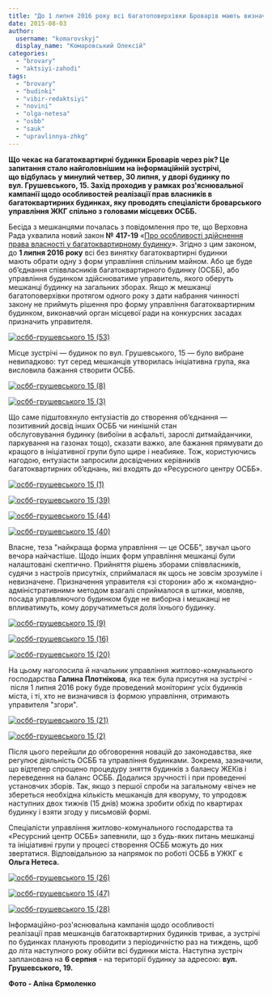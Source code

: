 ```yaml
---
title: "До 1 липня 2016 року всі багатоповерхівки Броварів мають визначитись, хто управлятиме їх будинком"
date: 2015-08-03
author: 
  username: "komarovskyj"
  display_name: "Комаровський Олексій"
categories: 
  - "brovary"
  - "aktsiyi-zahodi"
tags: 
  - "brovary"
  - "budinki"
  - "vibir-redaktsiyi"
  - "novini"
  - "olga-netesa"
  - "osbb"
  - "sauk"
  - "upravlinnya-zhkg"
---
```


**Що чекає на багатоквартирні будинки Броварів через рік? Це запитання стало найголовнішим на інформаційній зустрічі, що відбулась у минулий четвер, 30 липня, у дворі будинку по вул. Грушевського, 15. Захід проходив у рамках роз'яснювальної кампанії щодо особливостей реалізації прав власників в багатоквартирних будинках, яку проводять спеціалісти броварського управління ЖКГ спільно з головами місцевих ОСББ.**

Бесіда з мешканцями почалась з повідомлення про те, що Верховна Рада ухвалила новий закон **№** **417-19** «[Про особливості здійснення права власності у багатоквартирному будинку](http://zakon3.rada.gov.ua/laws/show/417-19)». Згідно з цим законом, до **1 липня 2016 року** всі без винятку багатоквартирні будинки мають обрати одну з форм управління спільним майном. Або це буде об’єднання співвласників багатоквартирного будинку (ОСББ), або управління будинком здійснюватиме управитель, якого оберуть мешканці будинку на загальних зборах. Якщо ж мешканці багатоповерхівки протягом одного року з дати набрання чинності закону не приймуть рішення про форму управління багатоквартирним будинком, виконавчий орган місцевої ради на конкурсних засадах призначить управителя.

[![осбб-грушевського 15 (53)](https://mpz.brovary.org/wp-content/uploads/2015/08/osbb-grushevskogo-15-53.jpg)](https://mpz.brovary.org/wp-content/uploads/2015/08/osbb-grushevskogo-15-53.jpg)

Місце зустрічі — будинок по вул. Грушевського, 15 — було вибране невипадково: тут серед мешканців утворилась ініціативна група, яка висловила бажання створити ОСББ.

[![осбб-грушевського 15 (8)](https://mpz.brovary.org/wp-content/uploads/2015/08/osbb-grushevskogo-15-8.jpg)](https://mpz.brovary.org/wp-content/uploads/2015/08/osbb-grushevskogo-15-8.jpg)

[![осбб-грушевського 15 (3)](https://mpz.brovary.org/wp-content/uploads/2015/08/osbb-grushevskogo-15-3.jpg)](https://mpz.brovary.org/wp-content/uploads/2015/08/osbb-grushevskogo-15-3.jpg)

Що саме підштовхнуло ентузіастів до створення об’єднання — позитивний досвід інших ОСББ чи нинішній стан обслуговування будинку (вибоїни в асфальті, зарослі дитмайданчики, паркування на газонах тощо), сказати важко, але бажання прямувати до кращого в ініціативної групи було щире і неабияке. Тож, користуючись нагодою, ентузіасти запросили досвідчених керівників багатоквартирних об’єднань, які входять до «Ресурсного центру ОСББ».

[![осбб-грушевського 15 (1)](https://mpz.brovary.org/wp-content/uploads/2015/08/osbb-grushevskogo-15-1.jpg)](https://mpz.brovary.org/wp-content/uploads/2015/08/osbb-grushevskogo-15-1.jpg)

[![осбб-грушевського 15 (39)](https://mpz.brovary.org/wp-content/uploads/2015/08/osbb-grushevskogo-15-39.jpg)](https://mpz.brovary.org/wp-content/uploads/2015/08/osbb-grushevskogo-15-39.jpg)

[![осбб-грушевського 15 (44)](https://mpz.brovary.org/wp-content/uploads/2015/08/osbb-grushevskogo-15-44.jpg)](https://mpz.brovary.org/wp-content/uploads/2015/08/osbb-grushevskogo-15-44.jpg)

[![осбб-грушевського 15 (40)](https://mpz.brovary.org/wp-content/uploads/2015/08/osbb-grushevskogo-15-40.jpg)](https://mpz.brovary.org/wp-content/uploads/2015/08/osbb-grushevskogo-15-40.jpg)

Власне, теза "найкраща форма управління — це ОСББ", звучал цього вечора найчастіше. Щодо інших форм управління мешканці були налаштовані скептично. Прийняття рішень зборами співвласників, судячи з настроїв присутніх, сприймалася як щось не зовсім зрозуміле і невизначене. Призначення управителя «зі сторони» або ж «командно-адміністративним» методом взагалі сприймалося в штики, мовляв, посада управляючого будинком буде не виборна і мешканці не впливатимуть, кому доручатиметься доля їхнього будинку.

[![осбб-грушевського 15 (9)](https://mpz.brovary.org/wp-content/uploads/2015/08/osbb-grushevskogo-15-9.jpg)](https://mpz.brovary.org/wp-content/uploads/2015/08/osbb-grushevskogo-15-9.jpg)

[![осбб-грушевського 15 (16)](https://mpz.brovary.org/wp-content/uploads/2015/08/osbb-grushevskogo-15-16.jpg)](https://mpz.brovary.org/wp-content/uploads/2015/08/osbb-grushevskogo-15-16.jpg)

[![осбб-грушевського 15 (20)](https://mpz.brovary.org/wp-content/uploads/2015/08/osbb-grushevskogo-15-20.jpg)](https://mpz.brovary.org/wp-content/uploads/2015/08/osbb-grushevskogo-15-20.jpg)

На цьому наголосила й начальник управління житлово-комунального господарства **Галина Плотнікова**, яка теж була присутня на зустрічі - після 1 липня 2016 року буде проведений моніторинг усіх будинків міста, і ті, хто не визначився із формою управління, отримають управителя "згори".

[![осбб-грушевського 15 (21)](https://mpz.brovary.org/wp-content/uploads/2015/08/osbb-grushevskogo-15-21.jpg)](https://mpz.brovary.org/wp-content/uploads/2015/08/osbb-grushevskogo-15-21.jpg)

[![осбб-грушевського 15 (2)](https://mpz.brovary.org/wp-content/uploads/2015/08/osbb-grushevskogo-15-2.jpg)](https://mpz.brovary.org/wp-content/uploads/2015/08/osbb-grushevskogo-15-2.jpg)

Після цього перейшли до обговорення новацій до законодавства, яке регулює діяльність ОСББ та управління будинками. Зокрема, зазначили, що відтепер спрощено процедуру зняття будинків з балансу ЖЕКів і переведення на баланс ОСББ. Додалися зручності і при проведенні установчих зборів. Так, якщо з першої спроби на загальному «віче» не збереться необхідна кількість мешканців для кворуму, то упродовж наступних двох тижнів (15 днів) можна зробити обхід по квартирах будинку і взяти згоду у письмовій формі.

Спеціалісти управління житлово-комунального господарства та «Ресурсний центр ОСББ» запевнили, що з будь-яких питань мешканці та ініціативні групи у процесі створення ОСББ можуть до них звертатися. Відповідальною за напрямок по роботі ОСББ в УЖКГ є **Ольга Нетеса.** 

[![осбб-грушевського 15 (26)](https://mpz.brovary.org/wp-content/uploads/2015/08/osbb-grushevskogo-15-26.jpg)](https://mpz.brovary.org/wp-content/uploads/2015/08/osbb-grushevskogo-15-26.jpg)

[![осбб-грушевського 15 (47)](https://mpz.brovary.org/wp-content/uploads/2015/08/osbb-grushevskogo-15-47.jpg)](https://mpz.brovary.org/wp-content/uploads/2015/08/osbb-grushevskogo-15-47.jpg)

[![осбб-грушевського 15 (28)](https://mpz.brovary.org/wp-content/uploads/2015/08/osbb-grushevskogo-15-28.jpg)](https://mpz.brovary.org/wp-content/uploads/2015/08/osbb-grushevskogo-15-28.jpg)

Інформаційно-роз'яснювальна кампанія щодо особливості реалізації прав мешканців багатоквартирних будинків триває, а зустрічі по будинках планують проводити з періодичністю раз на тиждень, щоб до літа наступного року обійти всі будинки міста. Наступна зустріч запланована на **6 серпня** - на території будинку за адресою: **вул. Грушевського, 19.**

**Фото - Аліна Єрмоленко**
